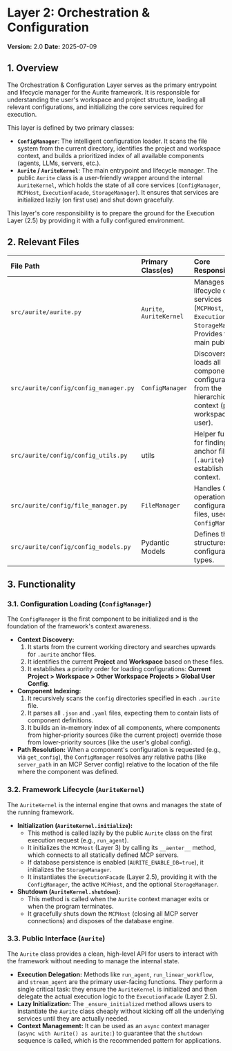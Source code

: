 # Layer 2: Orchestration & Configuration

**Version:** 2.0
**Date:** 2025-07-09

## 1. Overview

The Orchestration & Configuration Layer serves as the primary entrypoint and lifecycle manager for the Aurite framework. It is responsible for understanding the user's workspace and project structure, loading all relevant configurations, and initializing the core services required for execution.

This layer is defined by two primary classes:

- **`ConfigManager`**: The intelligent configuration loader. It scans the file system from the current directory, identifies the project and workspace context, and builds a prioritized index of all available components (agents, LLMs, servers, etc.).
- **`Aurite` / `AuriteKernel`**: The main entrypoint and lifecycle manager. The public `Aurite` class is a user-friendly wrapper around the internal `AuriteKernel`, which holds the state of all core services (`ConfigManager`, `MCPHost`, `ExecutionFacade`, `StorageManager`). It ensures that services are initialized lazily (on first use) and shut down gracefully.

This layer's core responsibility is to prepare the ground for the Execution Layer (2.5) by providing it with a fully configured environment.

## 2. Relevant Files

| File Path                             | Primary Class(es)        | Core Responsibility                                                                                                    |
| :------------------------------------ | :----------------------- | :--------------------------------------------------------------------------------------------------------------------- |
| `src/aurite/aurite.py`                | `Aurite`, `AuriteKernel` | Manages the lifecycle of core services (`MCPHost`, `ExecutionFacade`, `StorageManager`). Provides the main public API. |
| `src/aurite/config/config_manager.py` | `ConfigManager`          | Discovers and loads all component configurations from the hierarchical context (project, workspace, user).             |
| `src/aurite/config/config_utils.py`   | utils                    | Helper functions for finding anchor files (`.aurite`) to establish context.                                            |
| `src/aurite/config/file_manager.py`   | `FileManager`            | Handles CRUD operations for configuration files, used by `ConfigManager`.                                              |
| `src/aurite/config/config_models.py`  | Pydantic Models          | Defines the data structures for all configuration types.                                                               |

## 3. Functionality

### 3.1. Configuration Loading (`ConfigManager`)

The `ConfigManager` is the first component to be initialized and is the foundation of the framework's context awareness.

- **Context Discovery:**
  1.  It starts from the current working directory and searches upwards for `.aurite` anchor files.
  2.  It identifies the current **Project** and **Workspace** based on these files.
  3.  It establishes a priority order for loading configurations: **Current Project > Workspace > Other Workspace Projects > Global User Config**.
- **Component Indexing:**
  1.  It recursively scans the `config` directories specified in each `.aurite` file.
  2.  It parses all `.json` and `.yaml` files, expecting them to contain lists of component definitions.
  3.  It builds an in-memory index of all components, where components from higher-priority sources (like the current project) override those from lower-priority sources (like the user's global config).
- **Path Resolution:** When a component's configuration is requested (e.g., via `get_config`), the `ConfigManager` resolves any relative paths (like `server_path` in an MCP Server config) relative to the location of the file where the component was defined.

### 3.2. Framework Lifecycle (`AuriteKernel`)

The `AuriteKernel` is the internal engine that owns and manages the state of the running framework.

- **Initialization (`AuriteKernel.initialize`):**
  - This method is called lazily by the public `Aurite` class on the first execution request (e.g., `run_agent`).
  - It initializes the `MCPHost` (Layer 3) by calling its `__aenter__` method, which connects to all statically defined MCP servers.
  - If database persistence is enabled (`AURITE_ENABLE_DB=true`), it initializes the `StorageManager`.
  - It instantiates the `ExecutionFacade` (Layer 2.5), providing it with the `ConfigManager`, the active `MCPHost`, and the optional `StorageManager`.
- **Shutdown (`AuriteKernel.shutdown`):**
  - This method is called when the `Aurite` context manager exits or when the program terminates.
  - It gracefully shuts down the `MCPHost` (closing all MCP server connections) and disposes of the database engine.

### 3.3. Public Interface (`Aurite`)

The `Aurite` class provides a clean, high-level API for users to interact with the framework without needing to manage the internal state.

- **Execution Delegation:** Methods like `run_agent`, `run_linear_workflow`, and `stream_agent` are the primary user-facing functions. They perform a single critical task: they ensure the `AuriteKernel` is initialized and then delegate the actual execution logic to the `ExecutionFacade` (Layer 2.5).
- **Lazy Initialization:** The `_ensure_initialized` method allows users to instantiate the `Aurite` class cheaply without kicking off all the underlying services until they are actually needed.
- **Context Management:** It can be used as an `async` context manager (`async with Aurite() as aurite:`) to guarantee that the `shutdown` sequence is called, which is the recommended pattern for applications.

